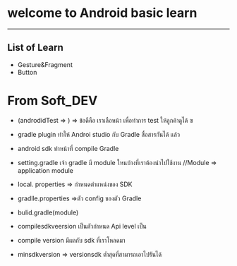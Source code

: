 # welcome to Android basic learn
----------
## List of Learn

* Gesture&Fragment
* Button

# From Soft_DEV

* (androdidTest => ) => ข้อดีคือ เราเลือหน้า เพื่อทำการ test ให้ลูกค้าดูได้ ฃ

* gradle plugin ทำให้ Androi studio กับ  Gradle สื่อสารกันได้ แล้ว 
* android sdk ทำหน้าที่ compile Gradle 
* setting.gradle เจ้า gradle มี module ใหนบ้างที่เราต้องนำไปใช้งาน 
//Module => application module
* local.	properties => กำหนดตำแหน่งของ SDK
* gradlle.properties =>ตัว config ของตัว Gradle 
* bulid.gradle(module) 
* compilesdkveersion เป็นตัวกำหนด  Api level เป็น 
* compile version มีผลกับ sdk ที่เราโหลดมา 
* minsdkversion => versionsdk ต่ำสุดที่สามารถเอาไปรันได้